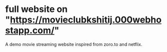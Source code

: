 # full website on "https://movieclubkshitij.000webhostapp.com/"
A demo movie streaming website inspired from zoro.to and netflix.
